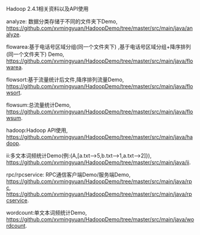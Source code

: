 Hadoop 2.4.1相关资料以及API使用

analyze: 数据分类存储于不同的文件夹下Demo,
https://github.com/xvmingyuan/HadoopDemo/tree/master/src/main/java/analyze.

flowarea:基于电话号区域分组(同一个文件夹下) ,基于电话号区域分组+降序排列(同一个文件夹下) Demo,
https://github.com/xvmingyuan/HadoopDemo/tree/master/src/main/java/flowarea.

flowsort:基于流量统计后文件,降序排列流量Demo,
https://github.com/xvmingyuan/HadoopDemo/tree/master/src/main/java/flowsort.

flowsum:总流量统计Demo,
https://github.com/xvmingyuan/HadoopDemo/tree/master/src/main/java/flowsum.

hadoop:Hadoop API使用,
https://github.com/xvmingyuan/HadoopDemo/tree/master/src/main/java/hadoop.

ii:多文本词频统计Demo(例:{A,[a.txt-->5,b.txt-->1,a.txt-->2]}),
https://github.com/xvmingyuan/HadoopDemo/tree/master/src/main/java/ii.

rpc/rpcservice: RPC通信客户端Demo/服务端Demo,
https://github.com/xvmingyuan/HadoopDemo/tree/master/src/main/java/rpc,
https://github.com/xvmingyuan/HadoopDemo/tree/master/src/main/java/rpcservice.

wordcount:单文本词频统计Demo,
https://github.com/xvmingyuan/HadoopDemo/tree/master/src/main/java/wordcount.

